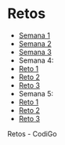 # Retos

- [Semana 1](https://katvalcarcel.github.io/Retos-Front/Reto%20Semana%201/)
- [Semana 2](https://katvalcarcel.github.io/Retos-Front/Reto%20Semana%202/Reto1.html)
- [Semana 3](https://katvalcarcel.github.io/Retos-Front/Reto%20Semana%203/)
- Semana 4:
-   [Reto 1](https://katvalcarcel.github.io/Retos-Front/Reto%20Semana%204/Reto%201/)
-   [Reto 2](https://katvalcarcel.github.io/Retos-Front/Reto%20Semana%204/Reto%202/)
-   [Reto 3](https://katvalcarcel.github.io/Retos-Front/Reto%20Semana%204/Reto%203/)
- Semana 5:
-   [Reto 1](https://katvalcarcel.github.io/Retos-Front/Reto%20Semana%205/Reto%201/)
-   [Reto 2](https://katvalcarcel.github.io/Retos-Front/Reto%20Semana%205/Reto%202/)
-   [Reto 3](https://katvalcarcel.github.io/Retos-Front/Reto%20Semana%205/Reto%203/)


Retos - CodiGo
